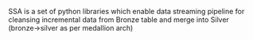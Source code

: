 SSA is a set of python libraries which enable data streaming pipeline for cleansing incremental data from Bronze table and merge into Silver (bronze->silver as per medallion arch)
